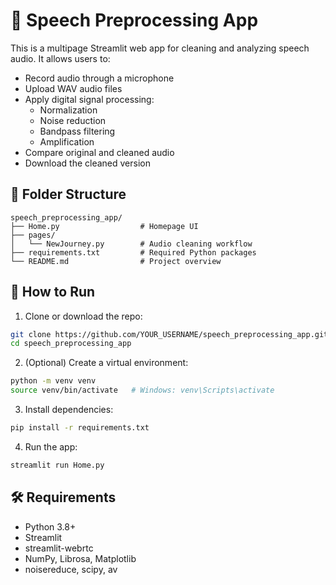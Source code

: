 # 🎤 Speech Preprocessing App

This is a multipage Streamlit web app for cleaning and analyzing speech audio. It allows users to:

- Record audio through a microphone
- Upload WAV audio files
- Apply digital signal processing:
  - Normalization
  - Noise reduction
  - Bandpass filtering
  - Amplification
- Compare original and cleaned audio
- Download the cleaned version

## 📁 Folder Structure

```
speech_preprocessing_app/
├── Home.py                  # Homepage UI
├── pages/
│   └── NewJourney.py        # Audio cleaning workflow
├── requirements.txt         # Required Python packages
└── README.md                # Project overview
```

## 🚀 How to Run

1. Clone or download the repo:
```bash
git clone https://github.com/YOUR_USERNAME/speech_preprocessing_app.git
cd speech_preprocessing_app
```

2. (Optional) Create a virtual environment:
```bash
python -m venv venv
source venv/bin/activate   # Windows: venv\Scripts\activate
```

3. Install dependencies:
```bash
pip install -r requirements.txt
```

4. Run the app:
```bash
streamlit run Home.py
```

## 🛠 Requirements

- Python 3.8+
- Streamlit
- streamlit-webrtc
- NumPy, Librosa, Matplotlib
- noisereduce, scipy, av

